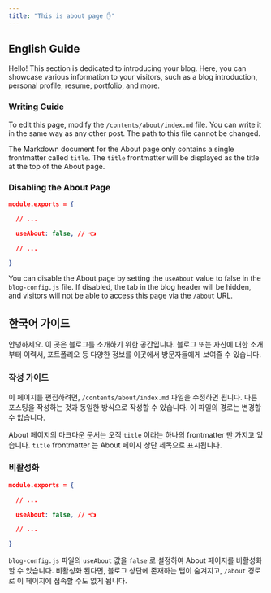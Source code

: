 ```yaml
---
title: "This is about page ✋"
---
```


## English Guide

Hello! This section is dedicated to introducing your blog. Here, you can showcase various information to your visitors, such as a blog introduction, personal profile, resume, portfolio, and more.

### Writing Guide

To edit this page, modify the `/contents/about/index.md` file. You can write it in the same way as any other post. The path to this file cannot be changed.

The Markdown document for the About page only contains a single frontmatter called `title`. The `title` frontmatter will be displayed as the title at the top of the About page.

### Disabling the About Page

```json
module.exports = {

  // ...

  useAbout: false, // 👈

  // ...

}
```

You can disable the About page by setting the `useAbout` value to false in the `blog-config.js` file. If disabled, the tab in the blog header will be hidden, and visitors will not be able to access this page via the `/about` URL.

## 한국어 가이드

안녕하세요. 이 곳은 블로그를 소개하기 위한 공간입니다. 블로그 또는 자신에 대한 소개부터 이력서, 포트폴리오 등 다양한 정보를 이곳에서 방문자들에게 보여줄 수 있습니다.

### 작성 가이드

이 페이지를 편집하려면, `/contents/about/index.md` 파일을 수정하면 됩니다. 다른 포스팅을 작성하는 것과 동일한 방식으로 작성할 수 있습니다. 이 파일의 경로는 변경할 수 없습니다.

About 페이지의 마크다운 문서는 오직 `title` 이라는 하나의 frontmatter 만 가지고 있습니다. `title` frontmatter 는 About 페이지 상단 제목으로 표시됩니다.

### 비활성화

```json
module.exports = {

  // ...

  useAbout: false, // 👈

  // ...

}
```

`blog-config.js` 파일의 `useAbout` 값을 `false` 로 설정하여 About 페이지를 비활성화 할 수 있습니다. 비활성화 된다면, 블로그 상단에 존재하는 탭이 숨겨지고, `/about` 경로로 이 페이지에 접속할 수도 없게 됩니다.
